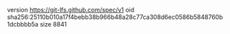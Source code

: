 version https://git-lfs.github.com/spec/v1
oid sha256:25110b010a17f4bebb38b966b48a28c77ca308d6ec0586b5848760b1dcbbbb5a
size 8841
